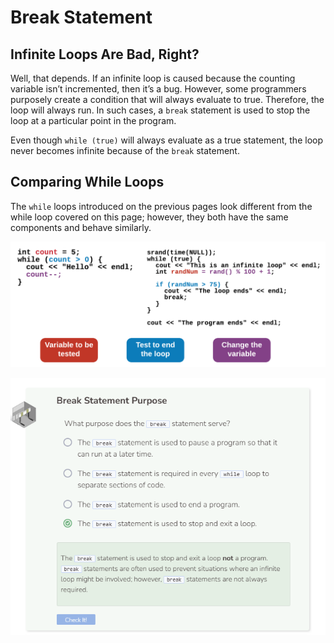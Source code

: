 # Break Statement
## Infinite Loops Are Bad, Right?
Well, that depends. If an infinite loop is caused because the counting variable isn’t incremented, then it’s a bug. However, some programmers purposely create a condition that will always evaluate to true. Therefore, the loop will always run. In such cases, a `break` statement is used to stop the loop at a particular point in the program.

Even though `while (true)` will always evaluate as a true statement, the loop never becomes infinite because of the `break` statement.

## Comparing While Loops
The `while` loops introduced on the previous pages look different from the while loop covered on this page; however, they both have the same components and behave similarly.

![Compare while loops](_assets/compare.png)

![Question 3](_assets/Q3.png)